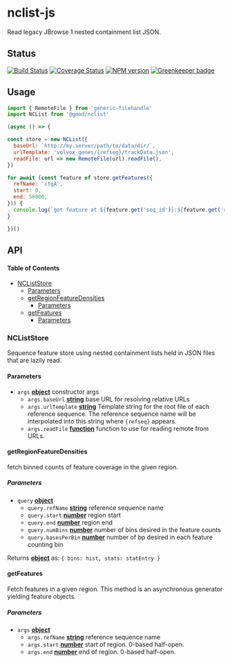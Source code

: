 # nclist-js

Read legacy JBrowse 1 nested containment list JSON.

## Status

[![Build Status](https://img.shields.io/travis/com/GMOD/nclist-js/master.svg?logo=travis&style=flat-square)](https://travis-ci.com/GMOD/nclist-js)
[![Coverage Status](https://img.shields.io/codecov/c/github/GMOD/nclist-js/master.svg?style=flat-square)](https://codecov.io/gh/GMOD/nclist-js/branch/master)
[![NPM version](https://img.shields.io/npm/v/@gmod/vcf.svg?logo=npm&style=flat-square)](https://npmjs.org/package/@gmod/cram)
[![Greenkeeper badge](https://badges.greenkeeper.io/GMOD/nclist-js.svg)](https://greenkeeper.io/)

## Usage

```javascript
import { RemoteFile } from 'generic-filehandle'
import NCList from '@gmod/nclist'

(async () => {

const store = new NCList({
  baseUrl: `http://my.server/path/to/data/dir/`,
  urlTemplate: 'volvox_genes/{refseq}/trackData.json',
  readFile: url => new RemoteFile(url).readFile(),
})

for await (const feature of store.getFeatures({
  refName: 'ctgA',
  start: 0,
  end: 50000,
})) {
  console.log(`got feature at ${feature.get('seq_id')}:${feature.get('start')}-${feature.get('end')}`)
}

})()
```

## API

<!-- Generated by documentation.js. Update this documentation by updating the source code. -->

#### Table of Contents

-   [NCListStore](#ncliststore)
    -   [Parameters](#parameters)
    -   [getRegionFeatureDensities](#getregionfeaturedensities)
        -   [Parameters](#parameters-1)
    -   [getFeatures](#getfeatures)
        -   [Parameters](#parameters-2)

### NCListStore

Sequence feature store using nested containment
lists held in JSON files that are lazily read.

#### Parameters

-   `args` **[object](https://developer.mozilla.org/docs/Web/JavaScript/Reference/Global_Objects/Object)** constructor args
    -   `args.baseUrl` **[string](https://developer.mozilla.org/docs/Web/JavaScript/Reference/Global_Objects/String)** base URL for resolving relative URLs
    -   `args.urlTemplate` **[string](https://developer.mozilla.org/docs/Web/JavaScript/Reference/Global_Objects/String)** Template string for
         the root file of each reference sequence. The reference sequence
         name will be interpolated into this string where `{refseq}` appears.
    -   `args.readFile` **[function](https://developer.mozilla.org/docs/Web/JavaScript/Reference/Statements/function)** function to use for reading remote from URLs.

#### getRegionFeatureDensities

fetch binned counts of feature coverage in the given region.

##### Parameters

-   `query` **[object](https://developer.mozilla.org/docs/Web/JavaScript/Reference/Global_Objects/Object)** 
    -   `query.refName` **[string](https://developer.mozilla.org/docs/Web/JavaScript/Reference/Global_Objects/String)** reference sequence name
    -   `query.start` **[number](https://developer.mozilla.org/docs/Web/JavaScript/Reference/Global_Objects/Number)** region start
    -   `query.end` **[number](https://developer.mozilla.org/docs/Web/JavaScript/Reference/Global_Objects/Number)** region end
    -   `query.numBins` **[number](https://developer.mozilla.org/docs/Web/JavaScript/Reference/Global_Objects/Number)** number of bins desired in the feature counts
    -   `query.basesPerBin` **[number](https://developer.mozilla.org/docs/Web/JavaScript/Reference/Global_Objects/Number)** number of bp desired in each feature counting bin

Returns **[object](https://developer.mozilla.org/docs/Web/JavaScript/Reference/Global_Objects/Object)** as:
   `{ bins: hist, stats: statEntry }`

#### getFeatures

Fetch features in a given region. This method is an asynchronous generator
yielding feature objects.

##### Parameters

-   `args` **[object](https://developer.mozilla.org/docs/Web/JavaScript/Reference/Global_Objects/Object)** 
    -   `args.refName` **[string](https://developer.mozilla.org/docs/Web/JavaScript/Reference/Global_Objects/String)** reference sequence name
    -   `args.start` **[number](https://developer.mozilla.org/docs/Web/JavaScript/Reference/Global_Objects/Number)** start of region. 0-based half-open.
    -   `args.end` **[number](https://developer.mozilla.org/docs/Web/JavaScript/Reference/Global_Objects/Number)** end of region. 0-based half-open.
